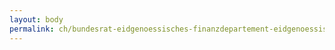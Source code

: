 ```yaml
---
layout: body
permalink: ch/bundesrat-eidgenoessisches-finanzdepartement-eidgenoessische-steuerverwaltung-direktion-hauptabteilung-mehrwertsteuer-mwst-mwst-abteilung-recht/
---
```


